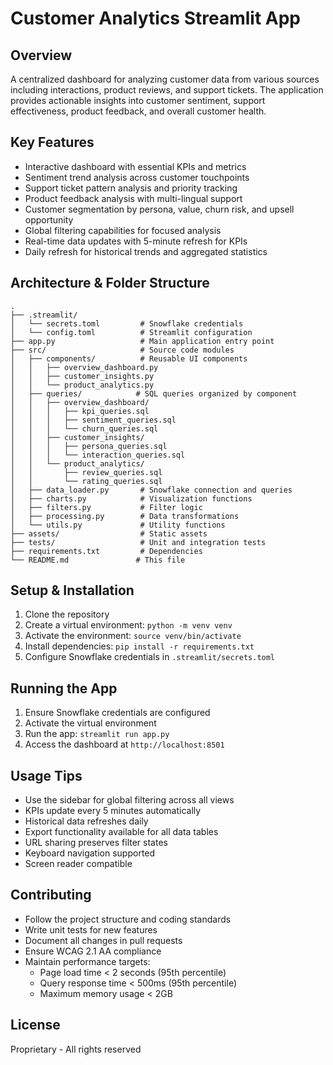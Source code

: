 # Customer Analytics Streamlit App

## Overview
A centralized dashboard for analyzing customer data from various sources including interactions, product reviews, and support tickets. The application provides actionable insights into customer sentiment, support effectiveness, product feedback, and overall customer health.

## Key Features
* Interactive dashboard with essential KPIs and metrics
* Sentiment trend analysis across customer touchpoints
* Support ticket pattern analysis and priority tracking
* Product feedback analysis with multi-lingual support
* Customer segmentation by persona, value, churn risk, and upsell opportunity
* Global filtering capabilities for focused analysis
* Real-time data updates with 5-minute refresh for KPIs
* Daily refresh for historical trends and aggregated statistics

## Architecture & Folder Structure
```
.
├── .streamlit/
│   └── secrets.toml         # Snowflake credentials
│   └── config.toml          # Streamlit configuration
├── app.py                   # Main application entry point
├── src/                     # Source code modules
│   ├── components/          # Reusable UI components
│   │   ├── overview_dashboard.py
│   │   ├── customer_insights.py
│   │   └── product_analytics.py
│   ├── queries/            # SQL queries organized by component
│   │   ├── overview_dashboard/
│   │   │   ├── kpi_queries.sql
│   │   │   ├── sentiment_queries.sql
│   │   │   └── churn_queries.sql
│   │   ├── customer_insights/
│   │   │   ├── persona_queries.sql
│   │   │   └── interaction_queries.sql
│   │   └── product_analytics/
│   │       ├── review_queries.sql
│   │       └── rating_queries.sql
│   ├── data_loader.py       # Snowflake connection and queries
│   ├── charts.py            # Visualization functions
│   ├── filters.py           # Filter logic
│   ├── processing.py        # Data transformations
│   └── utils.py             # Utility functions
├── assets/                  # Static assets
├── tests/                   # Unit and integration tests
├── requirements.txt         # Dependencies
└── README.md               # This file
```

## Setup & Installation
1. Clone the repository
2. Create a virtual environment: `python -m venv venv`
3. Activate the environment: `source venv/bin/activate`
4. Install dependencies: `pip install -r requirements.txt`
5. Configure Snowflake credentials in `.streamlit/secrets.toml`

## Running the App
1. Ensure Snowflake credentials are configured
2. Activate the virtual environment
3. Run the app: `streamlit run app.py`
4. Access the dashboard at `http://localhost:8501`

## Usage Tips
* Use the sidebar for global filtering across all views
* KPIs update every 5 minutes automatically
* Historical data refreshes daily
* Export functionality available for all data tables
* URL sharing preserves filter states
* Keyboard navigation supported
* Screen reader compatible

## Contributing
* Follow the project structure and coding standards
* Write unit tests for new features
* Document all changes in pull requests
* Ensure WCAG 2.1 AA compliance
* Maintain performance targets:
  * Page load time < 2 seconds (95th percentile)
  * Query response time < 500ms (95th percentile)
  * Maximum memory usage < 2GB

## License
Proprietary - All rights reserved
